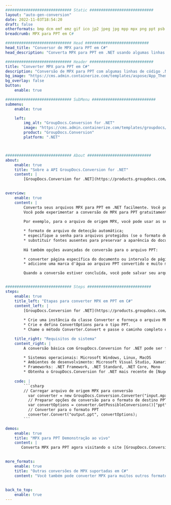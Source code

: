 ```yaml
---
############################# Static ############################
layout: "auto-gen-conversion"
date: 2022-11-03T18:54:20
draft: false
otherformats: bmp dcm emf emz gif ico jp2 jpeg jpg mpp mpx png ppt psb psd svg svgz tga tif tiff webp wmf wmz xer
breadcrumb: MPX para PPT em C#

############################# Head ############################
head_title: "Conversor de MPX para PPT em C#"
head_description: "Converta MPX para PPT em .NET usando algumas linhas de código. Use a API de conversão de documentos do GroupDocs para converter mais de 160 formatos de arquivo."

############################# Header ############################
title: "Converter MPX para PPT em C#"
description: "Conversão de MPX para PPT com algumas linhas de código .NET"
bg_image: "https://cms.admin.containerize.com/templates/aspose/App_Themes/V3/images/bg/header1.png"
bg_overlay: false
button:
    enable: true

############################# SubMenu ############################
submenu:
    enable: true

    left:
        img_alt: "GroupDocs.Conversion for .NET"
        image: "https://cms.admin.containerize.com/templates/groupdocs/images/product-logos/90x90-noborder/groupdocs-conversion-net.png"
        product: "GroupDocs.Conversion"
        platform: ".NET"



############################# About ############################
about:
    enable: true
    title: "Sobre a API GroupDocs.Conversion for .NET"
    content: |
        [GroupDocs.Conversion for .NET](https://products.groupdocs.com/conversion/net/) pode ser usado para converter Microsoft Word, Excel, PowerPoint, PDF, Visio e outros formatos. GroupDocs.Conversion é uma API independente que é adequada para sistemas internos e de back-end onde é necessário alto desempenho. Não depende de nenhum software como Microsoft ou Open Office.
    

overview:
    enable: true
    content: |
        Converta seus arquivos MPX para PPT em .NET facilmente. Você pode usar apenas algumas linhas de código C# em qualquer plataforma de sua escolha, como - Windows, Linux, macOS.
        Você pode experimentar a conversão de MPX para PPT gratuitamente e avaliar a qualidade dos resultados da conversão. Juntamente com cenários de conversão de arquivo simples, você pode tentar opções mais avançadas para carregar o arquivo de origem MPX e para salvar o resultado de saída PPT. 
        
        Por exemplo, para o arquivo de origem MPX, você pode usar as seguintes opções de carregamento:

        * formato de arquivo de detecção automática;
        * especifique a senha para arquivos protegidos (se o formato de arquivo suportar);
        * substituir fontes ausentes para preservar a aparência do documento.
        
        Há também opções avançadas de conversão para o arquivo PPT:

        * converter página específica do documento ou intervalo de páginas;
        * adicione uma marca d'água ao arquivo PPT convertido e muito mais.

        Quando a conversão estiver concluída, você pode salvar seu arquivo PPT no caminho do arquivo local ou em qualquer armazenamento de terceiros, como FTP, Amazon S3, Google Drive, Dropbox etc. Observe - para converter MPX para {{ TO}} não há necessidade de nenhum software adicional instalado - como MS Office, Open Office, Adobe Acrobat Reader etc.


############################# Steps ############################
steps:
    enable: true
    title_left: "Etapas para converter MPX em PPT em C#"
    content_left: |
        [GroupDocs.Conversion for .NET](https://products.groupdocs.com/conversion/net/) torna mais fácil para os desenvolvedores converter um arquivo MPX para PPT com algumas linhas de código.
        
        * Crie uma instância da classe Converter e forneça o arquivo MPX com o caminho completo
        * Crie e defina ConvertOptions para o tipo PPT.
        * Chame o método Converter.Convert e passe o caminho completo e o formato (PPT) como parâmetro

    title_right: "Requisitos de sistema"
    content_right: |
        A conversão básica com GroupDocs.Conversion for .NET pode ser feita em apenas algumas etapas simples. Nossas APIs são suportadas em todas as principais plataformas e sistemas operacionais. Antes de executar o código abaixo, certifique-se de ter os seguintes pré-requisitos instalados em seu sistema.

        * Sistemas operacionais: Microsoft Windows, Linux, MacOS
        * Ambientes de desenvolvimento: Microsoft Visual Studio, Xamarin, MonoDevelop
        * Frameworks: .NET Framework, .NET Standard, .NET Core, Mono
        * Obtenha o GroupDocs.Conversion for .NET mais recente de [Nuget](https://www.nuget.org/packages/groupdocs.conversion)
         
    code: |
        ```csharp    
        // Carregar arquivo de origem MPX para conversão
          var converter = new GroupDocs.Conversion.Converter("input.mpx");
          // Preparar opções de conversão para o formato de destino PPT
          var convertOptions = converter.GetPossibleConversions()["ppt"].ConvertOptions;
          // Converter para o formato PPT
          converter.Convert("output.ppt", convertOptions);
        ```

demos:
    enable: true
    title: "MPX para PPT Demonstração ao vivo"
    content: |
       Converta MPX para PPT agora visitando o site [GroupDocs.Conversion App](https://products.groupdocs.app/conversion/family). A demonstração online tem as seguintes vantagens
          

more_formats:
    enable: true
    title: "Outras conversões de MPX suportadas em C#"
    content: "Você também pode converter MPX para muitos outros formatos de arquivo. Por favor, veja a lista abaixo."
       
       
back_to_top:
    enable: true
---
```

